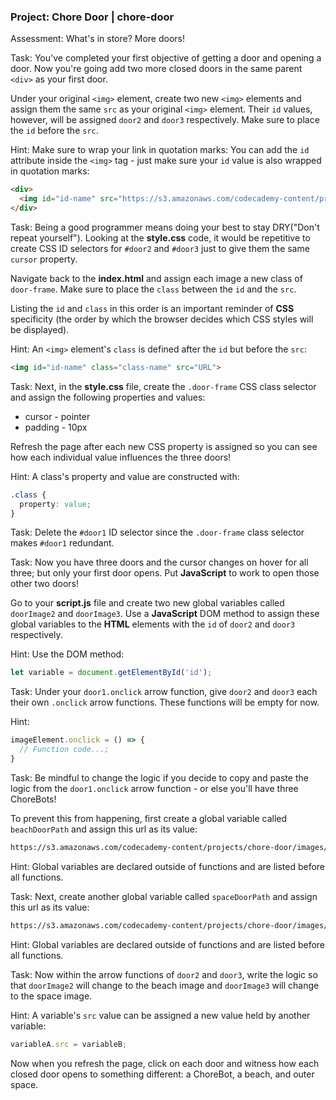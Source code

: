 ### Project: Chore Door | chore-door

Assessment: What's in store? More doors!

Task: You've completed your first objective of getting a door and opening a door. Now you're going add two more closed doors in the same parent `<div>` as your first door.

Under your original `<img>` element, create two new `<img>` elements and assign them the same `src` as your original `<img>` element. Their `id` values, however, will be assigned `door2` and `door3` respectively. Make sure to place the `id` before the `src`.

Hint: Make sure to wrap your link in quotation marks: You can add the `id` attribute inside the `<img>` tag - just make sure your `id` value is also wrapped in quotation marks:
```html
<div>
  <img id="id-name" src="https://s3.amazonaws.com/codecademy-content/projects/chore-door/images/closed_door.svg"> 
</div>
```

Task: Being a good programmer means doing your best to stay DRY("Don't repeat yourself"). Looking at the __style.css__ code, it would be repetitive to create CSS ID selectors for `#door2` and `#door3` just to give them the same `cursor` property. 

Navigate back to the __index.html__ and assign each image a new class of `door-frame`. Make sure to place the `class` between the `id` and the `src`. 

Listing the `id` and `class` in this order is an important reminder of __CSS__ specificity (the order by which the browser decides which CSS styles will be displayed).

Hint: An `<img>` element's `class` is defined after the `id` but before the `src`:
```html
<img id="id-name" class="class-name" src="URL">
```

Task: Next, in the __style.css__ file, create the `.door-frame` CSS class selector and assign the following properties and values:

* cursor - pointer 
* padding - 10px

Refresh the page after each new CSS property is assigned so you can see how each individual value influences the three doors!

Hint: A class's property and value are constructed with:
```css
.class { 
  property: value;
}
```

Task: Delete the `#door1` ID selector since the `.door-frame` class selector makes `#door1` redundant.

Task: Now you have three doors and the cursor changes on hover for all three; but only your first door opens. Put __JavaScript__ to work to open those other two doors!

Go to your __script.js__ file and create two new global variables called `doorImage2` and `doorImage3`. Use a __JavaScript__ DOM method to assign these global variables to the __HTML__ elements with the `id` of `door2` and `door3` respectively.

Hint: Use the DOM method: 
```js
let variable = document.getElementById('id');
```

Task: Under your `door1.onclick` arrow function, give `door2` and `door3` each their own `.onclick` arrow functions. These functions will be empty for now.

Hint: 
```js
imageElement.onclick = () => {
  // Function code...;
}
```

Task: Be mindful to change the logic if you decide to copy and paste the logic from the `door1.onclick` arrow function - or else you'll have three ChoreBots! 

To prevent this from happening, first create a global variable called `beachDoorPath` and assign this url as its value:
```html
https://s3.amazonaws.com/codecademy-content/projects/chore-door/images/beach.svg
```

Hint: Global variables are declared outside of     	functions and are listed before all functions.

Task: Next, create another global variable called `spaceDoorPath` and assign this url as its value:
```html
https://s3.amazonaws.com/codecademy-content/projects/chore-door/images/space.svg
```

Hint: Global variables are declared outside of     	functions and are listed before all functions.

Task: Now within the arrow functions of `door2` and `door3`, write the logic so that `doorImage2` will change to the beach image and `doorImage3` will change to the space image.

Hint: A variable's `src` value can be assigned a new 	value held by another variable:
```js
variableA.src = variableB;
```

Now when you refresh the page, click on each door and witness how each closed door opens to something different: a ChoreBot, a beach, and outer space.
